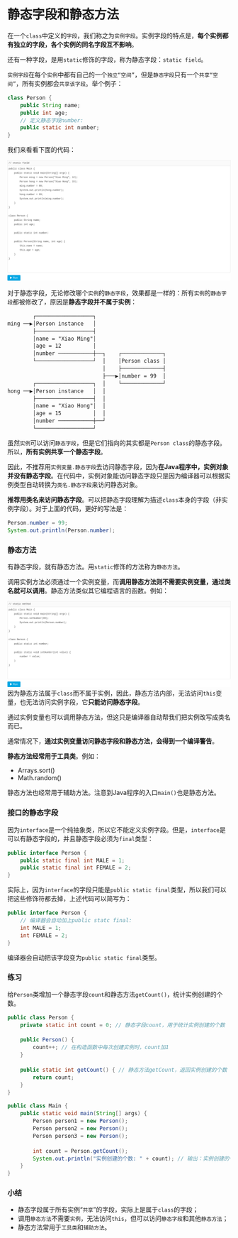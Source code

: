 # 静态字段和静态方法

在一个`class`中定义的`字段`，我们称之为`实例字段`。实例字段的特点是，**每个实例都有独立的字段，各个实例的同名字段互不影响**。

还有一种字段，是用`static`修饰的字段，称为静态字段：`static field`。

`实例字段`在每个`实例`中都有自己的一个`独立“空间”`，但是`静态字段`只有一个`共享“空间”`，所有实例都会`共享该字段`。举个例子：

```java
class Person {
    public String name;
    public int age;
    // 定义静态字段number:
    public static int number;
}
```

我们来看看下面的代码：

![静态字段和静态方法 - 图1](img/8_静态字段和静态方法/36a5c9a7788f402aacda7f9404306dda.png)

对于静态字段，无论修改哪个`实例`的`静态字段`，效果都是一样的：所有`实例`的`静态字段`都被修改了，原因是**静态字段并不属于实例**：

```txt
        ┌──────────────────┐
ming ──▶│Person instance   │
        ├──────────────────┤
        │name = "Xiao Ming"│
        │age = 12          │
        │number ───────────┼──┐    ┌─────────────┐
        └──────────────────┘  │    │Person class │
                              │    ├─────────────┤
                              ├───▶│number = 99  │
        ┌──────────────────┐  │    └─────────────┘
hong ──▶│Person instance   │  │
        ├──────────────────┤  │
        │name = "Xiao Hong"│  │
        │age = 15          │  │
        │number ───────────┼──┘
        └──────────────────┘
```

虽然`实例`可以访问`静态字段`，但是它们指向的其实都是`Person class`的静态字段。所以，**所有实例共享一个静态字段**。

因此，不推荐用`实例变量.静态字段`去访问静态字段，因为**在Java程序中，实例对象并没有静态字段**。在代码中，实例对象能访问静态字段只是因为编译器可以根据实例类型自动转换为`类名.静态字段`来访问静态对象。

**推荐用类名来访问静态字段**。可以把静态字段理解为描述`class`本身的字段（非实例字段）。对于上面的代码，更好的写法是：

```java
Person.number = 99;
System.out.println(Person.number);
```

### 静态方法

有静态字段，就有静态方法。用`static`修饰的方法称为`静态方法`。

调用实例方法必须通过一个实例变量，而**调用静态方法则不需要实例变量，通过类名就可以调用**。静态方法类似其它编程语言的函数。例如：

![静态字段和静态方法 - 图2](img/8_静态字段和静态方法/80b515ef0e411aa02a10c4a026a32ce9.png)因为静态方法属于`class`而不属于实例，因此，静态方法内部，无法访问`this`变量，也无法访问实例字段，它**只能访问静态字段**。

通过实例变量也可以调用静态方法，但这只是编译器自动帮我们把实例改写成类名而已。

通常情况下，**通过实例变量访问静态字段和静态方法，会得到一个编译警告**。

**静态方法经常用于工具类**。例如：

- Arrays.sort()
- Math.random()

静态方法也经常用于辅助方法。注意到Java程序的入口`main()`也是静态方法。

### 接口的静态字段

因为`interface`是一个纯抽象类，所以它不能定义实例字段。但是，`interface`是可以有静态字段的，并且静态字段必须为`final`类型：

```java
public interface Person {
    public static final int MALE = 1;
    public static final int FEMALE = 2;
}
```

实际上，因为`interface`的字段只能是`public static final`类型，所以我们可以把这些修饰符都去掉，上述代码可以简写为：

```java
public interface Person {
    // 编译器会自动加上public statc final:
    int MALE = 1;
    int FEMALE = 2;
}
```

编译器会自动把该字段变为`public static final`类型。

### 练习

给`Person`类增加一个静态字段`count`和静态方法`getCount()`，统计实例创建的个数。

```java
public class Person {
    private static int count = 0; // 静态字段count，用于统计实例创建的个数

    public Person() {
        count++; // 在构造函数中每次创建实例时，count加1
    }

    public static int getCount() { // 静态方法getCount，返回实例创建的个数
        return count;
    }
}
```

```java
public class Main {
    public static void main(String[] args) {
        Person person1 = new Person();
        Person person2 = new Person();
        Person person3 = new Person();

        int count = Person.getCount();
        System.out.println("实例创建的个数: " + count); // 输出：实例创建的个数: 3
    }
}
```

### 小结

- 静态字段属于所有实例“`共享`”的字段，实际上是属于`class`的字段；
- 调用`静态方法`不需要`实例`，无法访问`this`，但可以访问`静态字段`和其他`静态方法`；
- 静态方法常用于`工具类`和`辅助方法`。

